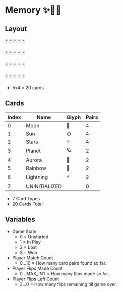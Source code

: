# Memory ✨🎴🌈

## Layout

🃏 🃏 🃏 🃏 🃏

🃏 🃏 🃏 🃏 🃏

🃏 🃏 🃏 🃏 🃏

🃏 🃏 🃏 🃏 🃏

- 5x4 = 20 cards

## Cards

| Index | Name          | Glyph | Pairs |
| ----- | ------------- | ----- | ----- |
| 0     | Moon          | 🌙    | 4     |
| 1     | Sun           | 🌞    | 4     |
| 2     | Stars         | ✨     | 4     |
| 3     | Planet        | 🪐     | 2     |
| 4     | Aurora        | 🌌    | 2     |
| 5     | Rainbow       | 🌈    | 2     |
| 6     | Lightning     | ⚡     | 2     |
| 7     | UNINITIALIZED |       | 0     |

- 7 Card Types
- 20 Cards Total


## Variables

- Game State
    - 0 = Unstarted
    - 1 = In Play
    - 2 = Lost
    - 3 = Won
- Player Match Count
    - 0…10 = How many card pairs found so far.
- Player Flips Made Count
    - 0…MAX_INT = How many flips made so far.
- Player Flips Left Count
    - 3…0 = How many flips remaining till game over.
